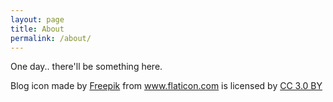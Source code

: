 ```yaml
---
layout: page
title: About
permalink: /about/
---
```


One day.. there'll be something here.



Blog icon made by [Freepik](https://www.freepik.com/) from www.flaticon.com is licensed by [CC 3.0 BY](http://creativecommons.org/licenses/by/3.0/)

